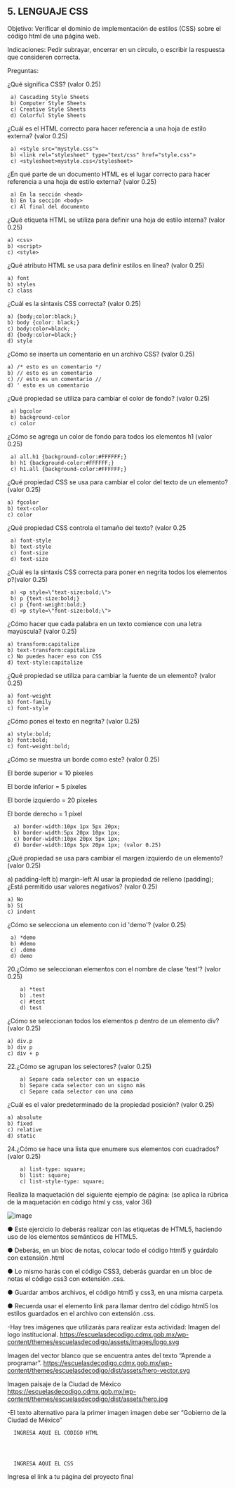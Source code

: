 ## 5. LENGUAJE CSS
Objetivo: Verificar el dominio de implementación de estilos (CSS) sobre el código html de una página web.

Indicaciones: Pedir subrayar, encerrar en un círculo, o escribir la respuesta que consideren correcta.

Preguntas:

¿Qué significa CSS? (valor 0.25)

     a) Cascading Style Sheets
     b) Computer Style Sheets
     c) Creative Style Sheets
     d) Colorful Style Sheets
   
¿Cuál es el HTML correcto para hacer referencia a una hoja de estilo externa? (valor 0.25)

     a) <style src="mystyle.css">
     b) <link rel="stylesheet" type="text/css" href="style.css">
     c) <stylesheet>mystyle.css</stylesheet>
  
¿En qué parte de un documento HTML es el lugar correcto para hacer referencia a una hoja de estilo externa? (valor 0.25)

     a) En la sección <head>
     b) En la sección <body>
     c) Al final del documento
  
¿Qué etiqueta HTML se utiliza para definir una hoja de estilo interna? (valor 0.25)

    a) <css>
    b) <script>
    c) <style>
  
¿Qué atributo HTML se usa para definir estilos en línea? (valor 0.25)

    a) font
    b) styles
    c) class
  
¿Cuál es la sintaxis CSS correcta? (valor 0.25)

    a) {body;color:black;}
    b) body {color: black;}
    c) body:color=black;
    d) {body:color=black;}
    d) style
  
¿Cómo se inserta un comentario en un archivo CSS? (valor 0.25)

    a) /* esto es un comentario */
    b) // esto es un comentario
    c) // esto es un comentario //
    d) ' esto es un comentario
  
¿Qué propiedad se utiliza para cambiar el color de fondo? (valor 0.25)

     a) bgcolor
     b) background-color
     c) color
   
¿Cómo se agrega un color de fondo para todos los elementos h1 (valor 0.25)

     a) all.h1 {background-color:#FFFFFF;}
     b) h1 {background-color:#FFFFFF;}
     c) h1.all {background-color:#FFFFFF;}

¿Qué propiedad CSS se usa para cambiar el color del texto de un elemento? (valor 0.25)

    a) fgcolor
    b) text-color
    c) color
  
¿Qué propiedad CSS controla el tamaño del texto? (valor 0.25

     a) font-style
     b) text-style
     c) font-size
     d) text-size
 
¿Cuál es la sintaxis CSS correcta para poner en negrita todos los elementos p?(valor 0.25)

     a) <p style=\"text-size:bold;\">
     b) p {text-size:bold;}
     c) p {font-weight:bold;}
     d) <p style=\"font-size:bold;\">
   
¿Cómo hacer que cada palabra en un texto comience con una letra mayúscula? (valor 0.25)

    a) transform:capitalize
    b) text-transform:capitalize
    c) No puedes hacer eso con CSS
    d) text-style:capitalize
  
¿Qué propiedad se utiliza para cambiar la fuente de un elemento? (valor 0.25)

    a) font-weight
    b) font-family
    c) font-style
  
¿Cómo pones el texto en negrita? (valor 0.25)

    a) style:bold;
    b) font:bold;
    c) font-weight:bold;
  
¿Cómo se muestra un borde como este? (valor 0.25)

El borde superior = 10 píxeles

El borde inferior = 5 píxeles

El borde izquierdo = 20 píxeles

El borde derecho = 1 píxel

      a) border-width:10px 1px 5px 20px;
      b) border-width:5px 20px 10px 1px;
      c) border-width:10px 20px 5px 1px;
      d) border-width:10px 5px 20px 1px; (valor 0.25)
      
¿Qué propiedad se usa para cambiar el margen izquierdo de un elemento? (valor 0.25)

  a) padding-left
  b) margin-left
Al usar la propiedad de relleno (padding); ¿Está permitido usar valores negativos? (valor 0.25)

    a) No
    b) Sí
    c) indent
    
¿Cómo se selecciona un elemento con id 'demo'? (valor 0.25)

     a) *demo
     b) #demo
     c) .demo
     d) demo
   
20.¿Cómo se seleccionan elementos con el nombre de clase 'test'? (valor 0.25)

        a) *test
        b) .test
        c) #test
        d) test
¿Cómo se seleccionan todos los elementos p dentro de un elemento div? (valor 0.25)

    a) div.p
    b) div p
    c) div + p
22.¿Cómo se agrupan los selectores? (valor 0.25)

        a) Separe cada selector con un espacio
        b) Separe cada selector con un signo más
        c) Separe cada selector con una coma
¿Cuál es el valor predeterminado de la propiedad posición? (valor 0.25)

    a) absolute
    b) fixed
    c) relative
    d) static
24.¿Cómo se hace una lista que enumere sus elementos con cuadrados? (valor 0.25)

        a) list-type: square;
        b) list: square;
        c) list-style-type: square;
Realiza la maquetación del siguiente ejemplo de página: (se aplica la rúbrica de la maquetación en código html y css, valor 36)

![image](https://user-images.githubusercontent.com/101203533/166943891-54301898-e329-4618-91aa-23abf33bc29b.png)

● Este ejercicio lo deberás realizar con las etiquetas de HTML5, haciendo uso de los elementos semánticos de HTML5.

● Deberás, en un bloc de notas, colocar todo el código html5 y guárdalo con extensión .html

● Lo mismo harás con el código CSS3, deberás guardar en un bloc de notas el código css3 con extensión .css.

● Guardar ambos archivos, el código html5 y css3, en una misma carpeta.

● Recuerda usar el elemento link para llamar dentro del código html5 los estilos guardados en el archivo con extensión .css.

-Hay tres imágenes que utilizarás para realizar esta actividad: Imagen del logo institucional. https://escuelasdecodigo.cdmx.gob.mx/wp-content/themes/escuelasdecodigo/assets/images/logo.svg

Imagen del vector blanco que se encuentra antes del texto “Aprende a programar”. https://escuelasdecodigo.cdmx.gob.mx/wp-content/themes/escuelasdecodigo/dist/assets/hero-vector.svg

Imagen paisaje de la Ciudad de México https://escuelasdecodigo.cdmx.gob.mx/wp-content/themes/escuelasdecodigo/dist/assets/hero.jpg

-El texto alternativo para la primer imagen imagen debe ser “Gobierno de la Ciudad de México”

      INGRESA AQUI EL CÓDIGO HTML
      
      
      
      
      INGRESA AQUI EL CSS
Ingresa el link a tu página del proyecto final
